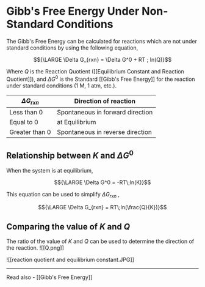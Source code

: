 # Gibb's Free Energy Under Non-Standard Conditions

The Gibb's Free Energy can be calculated for reactions which are not under standard conditions by using the following equation,

$${\LARGE \Delta G_{rxn} = \Delta G^0 + RT
; ln(Q)}$$

Where *Q* is the Reaction Quotient ([[Equilibrium Constant and Reaction Quotient]]), and
${\Delta G^0}$ is the Standard [[Gibb's Free Energy]] for the reaction under standard conditions (1 M, 1 atm, etc.).

| ${\Delta G_{rxn}}$ | Direction of reaction            |
| -------------- | -------------------------------- |
| Less than 0    | Spontaneous in forward direction |
| Equal to 0     | at Equilibrium                   |
| Greater than 0 | Spontaneous in reverse direction                                 |

## Relationship between *K* and ${\Delta G^0}$

When the system is at equilibrium,

$${\LARGE  \Delta G^0 = -RT\;ln(K)}$$

This equation can be used to simplify ${\Delta G_{rxn}}$ ,

$${\LARGE \Delta G_{rxn} = RT\;ln(\frac{Q}{K})}$$



## Comparing the value of *K* and *Q*

The ratio of the value of *K* and *Q* can be used to determine the direction of the reaction.
![[Q.png]]


![[reaction quotient and equilibrium constant.JPG]]


---
Read also - [[Gibb's Free Energy]]